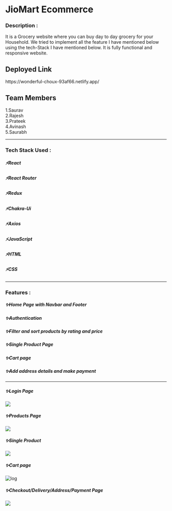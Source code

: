 
 <h1>JioMart Ecommerce</h1>
 
 <h3>Description :</h3>
It is a Grocery website where you can buy day to day grocery for your Household. We tried to implement all the feature I have mentioned below using the tech-Stack I have mentioned below. It is fully functional and responsive website.

<h2>Deployed Link</h2>
https://wonderful-choux-93af66.netlify.app/

<h2>Team Members</h2>
1.Saurav <br>
2.Rajesh <br>
3.Prateek <br>
4.Avinash <br>
5.Saurabh <br>
 
 ---

<h3>Tech Stack Used :</h3>
<h5>⚡React</h5>
<h5>⚡React Router</h5>
<h5>⚡Redux</h5>
<h5>⚡Chakra-Ui</h5>
<h5>⚡Axios</h5>
<h5>⚡JavaScript</h5>
<h5>⚡HTML</h5>
<h5>⚡CSS</h5>

---

<h3>Features :</h3>
<h5>✨Home Page with Navbar and Footer</h5>
<h5>✨Authentication</h5>
<h5>✨Filter and sort products by rating and price</h5>
<h5>✨Single Product Page</h5>
<h5>✨Cart page</h5>
<h5>✨Add address details and make payment </h5>

---

<!-- <h3>Some Glimps of Project :</h3>
<h5>✨Home Page with Navbar and Footer</h5>
![Screenshot (187)](https://user-images.githubusercontent.com/107553043/213978937-9e0bc306-a293-450c-8fdf-cc585efb4df9.png)
![Screenshot (188)](https://user-images.githubusercontent.com/107553043/213978944-0b094a98-9a3f-4257-945a-a0ee148f0dba.png)
![Screenshot (184)](https://user-images.githubusercontent.com/107553043/213978948-a69712e9-1585-4dbd-ac7f-e2259222e40f.png)
![Screenshot (185)](https://user-images.githubusercontent.com/107553043/213978950-75a42da5-f30b-4b8d-ad9a-b8ff9ef78dc0.png)
![Screenshot (186)](https://user-images.githubusercontent.com/107553043/213978951-792b7725-5a3b-466a-a74e-065e4c907040.png) -->


<h5>✨Login Page</h5>
<img src="https://user-images.githubusercontent.com/107553043/213978937-9e0bc306-a293-450c-8fdf-cc585efb4df9.png"/>

<h5>✨Products Page</h5>
<img src="https://user-images.githubusercontent.com/107553043/213978944-0b094a98-9a3f-4257-945a-a0ee148f0dba.png"/>

<h5>✨Single Product</h5>
<img src="https://user-images.githubusercontent.com/107553043/213978948-a69712e9-1585-4dbd-ac7f-e2259222e40f.png"/>

<h5>✨Cart page</h5>
<img src="https://user-images.githubusercontent.com/107553043/213978950-75a42da5-f30b-4b8d-ad9a-b8ff9ef78dc0.png" alt="log"/>

<h5>✨Checkout/Delivery/Address/Payment Page </h5>
<img src="https://user-images.githubusercontent.com/107553043/213978951-792b7725-5a3b-466a-a74e-065e4c907040.png"/>
